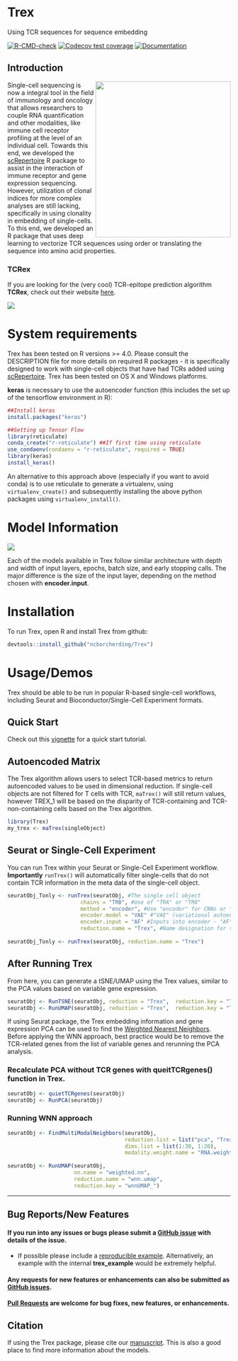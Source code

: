 # Trex
Using TCR sequences for sequence embedding

<!-- badges: start -->
[![R-CMD-check](https://github.com/ncborcherding/Trex/actions/workflows/R-CMD-check.yaml/badge.svg)](https://github.com/ncborcherding/Trex/actions/workflows/R-CMD-check.yaml)
[![Codecov test coverage](https://codecov.io/gh/ncborcherding/Trex/graph/badge.svg)](https://app.codecov.io/gh/ncborcherding/Trex?branch=master)
[![Documentation](https://img.shields.io/badge/docs-stable-blue.svg)](https://www.borch.dev/uploads/screpertoire/articles/trex)
<!-- badges: end -->

## Introduction

<img align="right" src="https://github.com/ncborcherding/Trex/blob/main/www/trex_hex.png" width="305" height="352">

Single-cell sequencing is now a integral tool in the field of immunology and oncology that allows researchers to couple RNA quantification and other modalities, 
like immune cell receptor profiling at the level of an individual cell. Towards this end, we developed the [scRepertoire](https://github.com/ncborcherding/scRepertoire) 
R package to assist in the interaction of immune receptor and gene expression sequencing. However, utilization of clonal indices for more complex analyses are still lacking, specifically in using clonality in embedding of single-cells. To this end, we developed an R package that uses deep learning to vectorize TCR sequences using order or translating the sequence into amino acid properties.

### TCRex
If you are looking for the (very cool) TCR-epitope prediction algorithm **TCRex**, check out their website [here](https://tcrex.biodatamining.be/).

<img align="center" src="https://github.com/ncborcherding/Trex/blob/dev/www/graphicalAbstract.png">

# System requirements 

Trex has been tested on R versions >= 4.0. Please consult the DESCRIPTION file for more details on required R packages - it is specifically designed to work with single-cell objects that have had TCRs added using [scRepertoire](https://github.com/ncborcherding/scRepertoire). Trex has been tested on OS X and Windows platforms.

**keras** is necessary to use the autoencoder function (this includes the set up of the tensorflow environment in R):

```r
##Install keras
install.packages("keras")

##Setting up Tensor Flow
library(reticulate)
conda_create("r-reticulate") ##If first time using reticulate
use_condaenv(condaenv = "r-reticulate", required = TRUE)
library(keras)
install_keras()
```

An alternative to this approach above (especially if you want to avoid conda) is to use reticulate to generate a virtualenv, using ```virtualenv_create()``` and subsequently installing the above python packages using ```virtualenv_install()```.

# Model Information 
<img align="center" src="https://github.com/ncborcherding/Trex/blob/dev/www/training_info.png">

Each of the models available in Trex follow similar architecture with depth and width of input layers, epochs, batch size, and early stopping calls. The major difference is the size of the input layer, depending on the method chosen with **encoder.input**. 

# Installation

To run Trex, open R and install Trex from github: 

```r
devtools::install_github("ncborcherding/Trex")
```
# Usage/Demos

Trex should be able to be run in popular R-based single-cell workflows, including Seurat and Bioconductor/Single-Cell Experiment formats.

## Quick Start 

Check out this [vignette](https://www.borch.dev/uploads/screpertoire/articles/trex) for a quick start tutorial. 

## Autoencoded Matrix

The Trex algorithm allows users to select TCR-based metrics to return autoencoded values to be used in dimensional reduction. If single-cell objects are not filtered for T cells with TCR,  `maTrex()` will still return values, however TREX_1 will be based on the disparity of TCR-containing and TCR-non-containing cells based on the Trex algorithm. 

```r
library(Trex)
my_trex <- maTrex(singleObject)
```

## Seurat or Single-Cell Experiment

You can run Trex within your Seurat or Single-Cell Experiment workflow. **Importantly** `runTrex()` will automatically filter single-cells that do not contain TCR information in the meta data of the single-cell object. 

```r
seuratObj_Tonly <- runTrex(seuratObj, #The single cell object
                       chains = "TRB", #Use of "TRA" or "TRB" 
                       method = "encoder", #Use "encoder" for CNNs or "geometric" geometric-based transformation
                       encoder.model = "VAE" #"VAE" (variational autoencoder) or "AE" (autoencoder)
                       encoder.input = "AF" #Inputs into encoder - "AF", "KF", "both", "OHE
                       reduction.name = "Trex", #Name designation for slot in single-cell object)
                   
seuratObj_Tonly <- runTrex(seuratObj, reduction.name = "Trex")
```

## After Running Trex

From here, you can generate a tSNE/UMAP using the Trex values, similar to the PCA values based on variable gene expression.

```r
seuratObj <- RunTSNE(seuratObj, reduction = "Trex",  reduction.key = "Trex_")
seuratObj <- RunUMAP(seuratObj, reduction = "Trex",  reduction.key = "Trex_")
```

If using Seurat package, the Trex embedding information and gene expression PCA can be used to find the [Weighted Nearest Neighbors](https://pubmed.ncbi.nlm.nih.gov/34062119/). Before applying the WNN approach, best practice would be to remove the TCR-related genes from the list of variable genes and rerunning the PCA analysis. 

### Recalculate PCA without TCR genes with queitTCRgenes() function in Trex.
```r
seuratObj <- quietTCRgenes(seuratObj)
seuratObj <- RunPCA(seuratObj)
```

### Running WNN approach
```r
seuratObj <- FindMultiModalNeighbors(seuratObj, 
                                     reduction.list = list("pca", "Trex"), 
                                     dims.list = list(1:30, 1:20), 
                                     modality.weight.name = "RNA.weight")
                                     
seuratObj <- RunUMAP(seuratObj, 
                     nn.name = "weighted.nn", 
                     reduction.name = "wnn.umap", 
                     reduction.key = "wnnUMAP_")
```
***
## Bug Reports/New Features

#### If you run into any issues or bugs please submit a [GitHub issue](https://github.com/ncborcherding/Trex/issues) with details of the issue.

- If possible please include a [reproducible example](https://reprex.tidyverse.org/). 
Alternatively, an example with the internal **trex_example** would 
be extremely helpful.

#### Any requests for new features or enhancements can also be submitted as [GitHub issues](https://github.com/ncborcherding/Trex/issues).

#### [Pull Requests](https://github.com/ncborcherding/Trex/pulls) are welcome for bug fixes, new features, or enhancements.

## Citation
If using the Trex package, please cite our [manuscript](https://pubmed.ncbi.nlm.nih.gov/39164479/). This is also a good place to find more information about the models.


